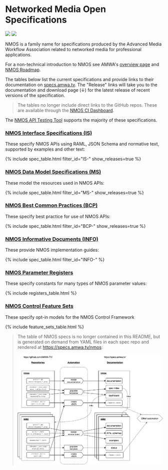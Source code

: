 # Networked Media Open Specifications

<a href="https://github.com/AMWA-TV/nmos/actions?query=workflow%3ALint"><img src="https://github.com/AMWA-TV/nmos/workflows/Lint/badge.svg"/></a> 
<a href="https://github.com/AMWA-TV/nmos/actions?query=workflow%3ARender"><img src="https://github.com/AMWA-TV/nmos/workflows/Render/badge.svg"/></a> 

<!-- INTRO-START -->

NMOS is a family name for specifications produced by the Advanced Media Workflow Association related to networked media for professional applications.

For a non-technical introduction to NMOS see AMWA's [overview page](https://www.amwa.tv/nmos-overview) and [NMOS Roadmap](https://static.amwa.tv/nmos-roadmap-version-2(2023-08-07).pdf).

The tables below list the current specifications and provide links to their documentation on [specs.amwa.tv](https://specs.amwa.tv). The "Release" links will take you to the documentation and download page (↓) for the latest release of recent versions of the specification.

> The tables no longer include direct links to the GitHub repos. These are available through the [NMOS CI Dashboard](https://specs.amwa.tv/nmos-dashboard/dashboard.html).

The [NMOS API Testing Tool](https://specs.amwa.tv/nmos-testing) supports the majority of these specifications.

### [NMOS Interface Specifications (IS)](is/)

These specify NMOS APIs using RAML, JSON Schema and normative text, supported by examples and other text:

{% include spec_table.html filter_id="IS-" show_releases=true %}

### [NMOS Data Model Specifications (MS)](ms/)

These model the resources used in NMOS APIs:

{% include spec_table.html filter_id="MS-" show_releases=true %}

### [NMOS Best Common Practices (BCP)](bcp/)

These specify best practice for use of NMOS APIs:

{% include spec_table.html filter_id="BCP-" show_releases=true %}

### [NMOS Informative Documents (INFO)](info/)

These provide NMOS implementation guides:

{% include spec_table.html filter_id="INFO-" %}

### [NMOS Parameter Registers](https://specs.amwa.tv/nmos-parameter-registers)

These specify constants for many types of NMOS parameter values:

{% include registers_table.html %}

### [NMOS Control Feature Sets](https://specs.amwa.tv/nmos-control-feature-sets)

These specify opt-in models for the NMOS Control Framework

{% include feature_sets_table.html %}

<!-- INTRO-END -->

> The table of NMOS specs is no longer contained in this README, but is generated on demand from YAML files in each spec repo and rendered at <https://specs.amwa.tv/nmos>:
>
> ![NMOS Spec Render](docs/images/nmos-spec-render.drawio.png)
